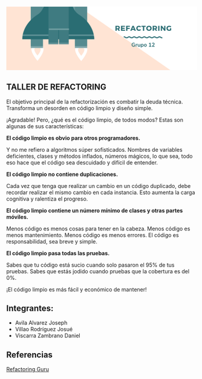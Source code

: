 ![logo](https://github.com/Rv2719/Refactoring-Smells/blob/master/images/refactoring.png?raw=true)
## TALLER DE REFACTORING 
El objetivo principal de la refactorización es combatir la deuda técnica. Transforma un desorden en código limpio y diseño simple.

¡Agradable! Pero, ¿qué es el código limpio, de todos modos? Estas son algunas de sus características:

 **El código limpio es obvio para otros programadores.**
 
Y no me refiero a algoritmos súper sofisticados. Nombres de variables deficientes, clases y métodos inflados, números mágicos, lo que sea, todo eso hace que el código sea descuidado y difícil de entender.

 **El código limpio no contiene duplicaciones.**
 
Cada vez que tenga que realizar un cambio en un código duplicado, debe recordar realizar el mismo cambio en cada instancia. Esto aumenta la carga cognitiva y ralentiza el progreso.

**El código limpio contiene un número mínimo de clases y otras partes móviles.**

Menos código es menos cosas para tener en la cabeza. Menos código es menos mantenimiento. Menos código es menos errores. El código es responsabilidad, sea breve y simple.

 **El código limpio pasa todas las pruebas.**
 
Sabes que tu código está sucio cuando solo pasaron el 95% de tus pruebas. Sabes que estás jodido cuando pruebas que la cobertura es del 0%.

 ¡El código limpio es más fácil y económico de mantener!
 ## Integrantes:
- Avila Alvarez Joseph
- Villao Rodríguez Josué
- Viscarra Zambrano Daniel

 
 ## Referencias
 [Refactoring Guru](https://refactoring.guru/refactoring/what-is-refactoring)
